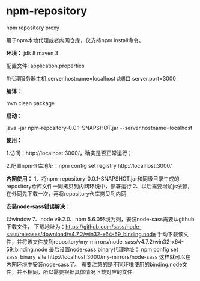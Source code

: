 # npm-repository
npm repository proxy

用于npm本地代理或者内网仓库，仅支持npm install命令。

**环境：**
  jdk 8
  maven 3

配置文件: application.properties

  #代理服务器主机
  server.hostname=localhost
  #端口
  server.port=3000
  
**编译：**

  mvn clean package
  
**启动：**

  java -jar npm-repository-0.0.1-SNAPSHOT.jar --server.hostname=localhost

**使用：**

  1.访问：http://localhost:3000/，确实是否正常运行；
  
  2.配置npm仓库地址：npm config set registry http://localhost:3000/


**内网使用：**
  1、将npm-repository-0.0.1-SNAPSHOT.jar和同级目录生成的repository仓库文件一同拷贝到内网环境中，部署运行
  2、以后需要增加js依赖，在外网先下载一次，再将repository仓库拷贝到内网
 
 
 **安装node-sass错误解决：**
 
  以window 7、node v9.2.0、npm 5.6.0环境为列，安装node-sass需要从github下载文件，
下载地址为：https://github.com/sass/node-sass/releases/download/v4.7.2/win32-x64-59_binding.node
  手动下载该文件，并将该文件放到repository/my-mirrors/node-sass/v4.7.2/win32-x64-59_binding.node
  最后设置node-sass binary代理地址：
  npm config set sass_binary_site http://localhost:3000/my-mirrors/node-sass
  这样就可以在内网环境中安装node-sass了。
  需要注意的是不同环境使用的binding.node文件，并不相同，所以需要根据具体情况下载对应的文件

